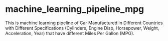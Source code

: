 # machine_learning_pipeline_mpg
This is machine learning pipeline of Car Manufactured in Different Countries with Different Specifications (Cylinders, Engine Disp, Horsepower, Weight, Acceleration, Year) that have different Miles Per Gallon (MPG).
